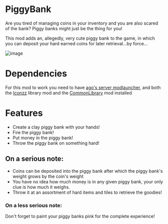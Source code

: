 # PiggyBank
Are you tired of managing coins in your inventory and you are also scared of the bank? Piggy banks might just be the thing for you!

This mod adds an, allegedly, very cute piggy bank to the game, in which you can deposit your hard earned coins for later retrieval...by force...

![image](https://user-images.githubusercontent.com/55110594/183317357-e0c3a9a7-8452-46f2-a83b-bdba2eef458b.png)


# Dependencies
For this mod to work you need to have <a href="https://github.com/ago1024/WurmServerModLauncher">ago's server modlauncher</a>,
and both the <a href="https://github.com/Tyoda/Iconzz">Iconzz</a> library mod 
and the <a href="https://github.com/Tyoda/CommonLibrary">CommonLibrary</a> mod installed

# Features
 - Create a clay piggy bank with your hands!
 - Fire the piggy bank!
 - Put money in the piggy bank!
 - Throw the piggy bank on something hard!

## On a serious note:
 - Coins can be deposited into the piggy bank after which the piggy bank's weight grows by the coin's weight
 - You have no idea how much money is in any given piggy bank, your only clue is how much it weighs.
 - Throw it at an assortment of hard items and tiles to retrieve the goodies!

### On a less serious note:

Don't forget to paint your piggy banks pink for the complete experience!
